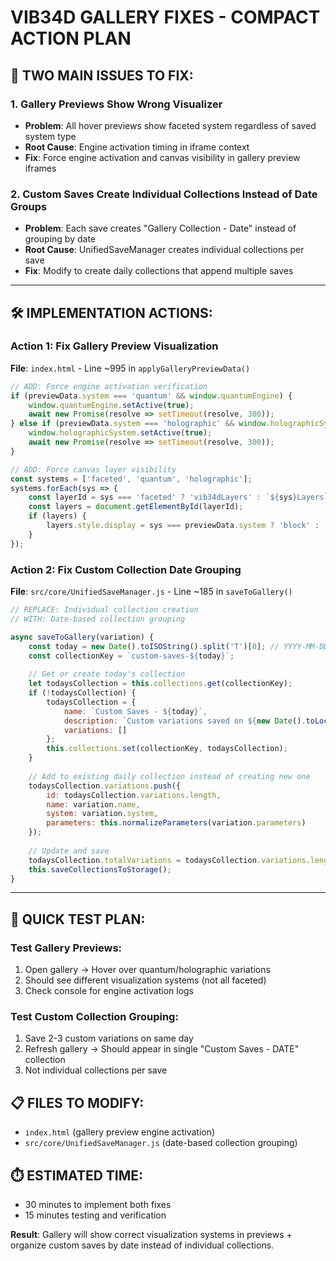 # VIB34D GALLERY FIXES - COMPACT ACTION PLAN

## 🚨 TWO MAIN ISSUES TO FIX:

### 1. **Gallery Previews Show Wrong Visualizer**
- **Problem**: All hover previews show faceted system regardless of saved system type
- **Root Cause**: Engine activation timing in iframe context
- **Fix**: Force engine activation and canvas visibility in gallery preview iframes

### 2. **Custom Saves Create Individual Collections Instead of Date Groups**
- **Problem**: Each save creates "Gallery Collection - Date" instead of grouping by date
- **Root Cause**: UnifiedSaveManager creates individual collections per save
- **Fix**: Modify to create daily collections that append multiple saves

---

## 🛠️ IMPLEMENTATION ACTIONS:

### Action 1: Fix Gallery Preview Visualization
**File**: `index.html` - Line ~995 in `applyGalleryPreviewData()`
```javascript
// ADD: Force engine activation verification
if (previewData.system === 'quantum' && window.quantumEngine) {
    window.quantumEngine.setActive(true);
    await new Promise(resolve => setTimeout(resolve, 300));
} else if (previewData.system === 'holographic' && window.holographicSystem) {
    window.holographicSystem.setActive(true); 
    await new Promise(resolve => setTimeout(resolve, 300));
}

// ADD: Force canvas layer visibility
const systems = ['faceted', 'quantum', 'holographic'];
systems.forEach(sys => {
    const layerId = sys === 'faceted' ? 'vib34dLayers' : `${sys}Layers`;
    const layers = document.getElementById(layerId);
    if (layers) {
        layers.style.display = sys === previewData.system ? 'block' : 'none';
    }
});
```

### Action 2: Fix Custom Collection Date Grouping
**File**: `src/core/UnifiedSaveManager.js` - Line ~185 in `saveToGallery()`
```javascript
// REPLACE: Individual collection creation
// WITH: Date-based collection grouping

async saveToGallery(variation) {
    const today = new Date().toISOString().split('T')[0]; // YYYY-MM-DD
    const collectionKey = `custom-saves-${today}`;
    
    // Get or create today's collection
    let todaysCollection = this.collections.get(collectionKey);
    if (!todaysCollection) {
        todaysCollection = {
            name: `Custom Saves - ${today}`,
            description: `Custom variations saved on ${new Date().toLocaleDateString()}`,
            variations: []
        };
        this.collections.set(collectionKey, todaysCollection);
    }
    
    // Add to existing daily collection instead of creating new one
    todaysCollection.variations.push({
        id: todaysCollection.variations.length,
        name: variation.name,
        system: variation.system,
        parameters: this.normalizeParameters(variation.parameters)
    });
    
    // Update and save
    todaysCollection.totalVariations = todaysCollection.variations.length;
    this.saveCollectionsToStorage();
}
```

---

## 🎯 QUICK TEST PLAN:

### Test Gallery Previews:
1. Open gallery → Hover over quantum/holographic variations
2. Should see different visualization systems (not all faceted)
3. Check console for engine activation logs

### Test Custom Collection Grouping:
1. Save 2-3 custom variations on same day
2. Refresh gallery → Should appear in single "Custom Saves - DATE" collection
3. Not individual collections per save

## 📋 FILES TO MODIFY:
- `index.html` (gallery preview engine activation)
- `src/core/UnifiedSaveManager.js` (date-based collection grouping)

## ⏱️ ESTIMATED TIME: 
- 30 minutes to implement both fixes
- 15 minutes testing and verification

**Result**: Gallery will show correct visualization systems in previews + organize custom saves by date instead of individual collections.